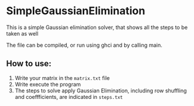 # SimpleGaussianElimination
This is a simple Gaussian elimination solver, that shows all the steps to be taken as well

The file can be compiled, or run using ghci and by calling main.

## How to use:
1. Write your matrix in the `matrix.txt` file
2. Write execute the program
3. The steps to solve apply Gaussian Elimination, including row shuffling and coeffficients, are indicated in `steps.txt`
